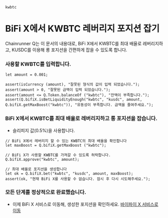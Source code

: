 ```meta-Currency
kwbtc
```

# BiFi X에서 KWBTC 레버리지 포지션 잡기

Chainrunner Q는 이 문서의 내용대로, BiFi X에서 KWBTC를 최대 배율로 레버리지하고, KUSDC를 이용해 롱 포지션을 간편하게 잡을 수 있도록 합니다.

### 사용할 KWBTC를 입력합니다.

```input KWBTC
let amount = 0.001;
```

```input-Verify
assert(isCurrency (amount), "잘못된 형식의 값이 입력 되었습니다.");
assert(amount > 0, "잘못된 금액이 입력 되었습니다.");
assert(amount <= Q.Token.balanceOf ("kwbtc"), "잔액이 부족합니다.");
assert(Q.bifiX.isBetLiquidityEnough("kwbtc", "kusdc", amount, Q.bifiX.getMaxBoost("kwbtc")), "유동성이 부족합니다. 금액을 줄여주세요.");
```

### BiFi X에서 KWBTC를 최대 배율로 레버리지하고 롱 포지션을 잡습니다.

- 슬리피지 값(0.5%)을 사용합니다.

```taster
// BiFi X에서 레버리지 할 수 있는 KWBTC의 최대 배율을 확인합니다
let maxBoost = Q.bifiX.getMaxBoost ("kwbtc");

// BiFi X가 사용할 KWBTC를 가져갈 수 있도록 허락합니다.
Q.bifiX.approve("kwbtc", amount);

// 최대 배율로 포지션을 생성합니다
let ok = Q.bifiX.bet("kwbtc", "kusdc", amount, maxBoost);
assert(ok, "현재 BiFi X를 사용할 수 없습니다. 잠시 후 다시 시도해주세요.");
```

### 모든 단계를 정상적으로 완료했습니다.

- 이제 BiFi X 서비스로 이동해, 생성한 포지션을 확인하세요. [바이파이 X 서비스로 이동](https://x.bifi.finance/)
